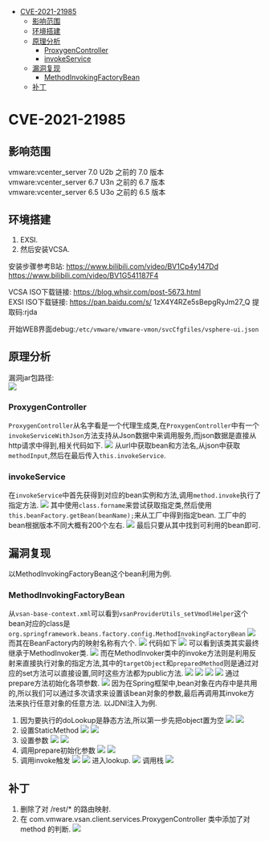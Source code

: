 - [CVE-2021-21985](#cve-2021-21985)
  - [影响范围](#影响范围)
  - [环境搭建](#环境搭建)
  - [原理分析](#原理分析)
    - [ProxygenController](#proxygencontroller)
    - [invokeService](#invokeservice)
  - [漏洞复现](#漏洞复现)
    - [MethodInvokingFactoryBean](#methodinvokingfactorybean)
  - [补丁](#补丁)
# CVE-2021-21985
## 影响范围
vmware:vcenter_server 7.0 U2b 之前的 7.0 版本  
vmware:vcenter_server 6.7 U3n 之前的 6.7 版本  
vmware:vcenter_server 6.5 U3o 之前的 6.5 版本  
## 环境搭建
1. EXSI.
2. 然后安装VCSA.

安装步骤参考B站: 
https://www.bilibili.com/video/BV1Cp4y147Dd  
https://www.bilibili.com/video/BV1G541187F4  

VCSA ISO下载链接: https://blog.whsir.com/post-5673.html  
EXSI ISO下载链接: https://pan.baidu.com/s/  1zX4Y4RZe5sBepgRyJm27_Q  提取码:rjda

开始WEB界面debug:`/etc/vmware/vmware-vmon/svcCfgfiles/vsphere-ui.json`
## 原理分析
漏洞jar包路径:  
![](1.png)
### ProxygenController
`ProxygenController`从名字看是一个代理生成类,在`ProxygenController`中有一个`invokeServiceWithJson`方法支持从Json数据中来调用服务,而json数据是直接从http请求中得到,相关代码如下.
![](2.png)
从url中获取bean和方法名,从json中获取`methodInput`,然后在最后传入`this.invokeService`.
### invokeService
在`invokeService`中首先获得到对应的bean实例和方法,调用`method.invoke`执行了指定方法.
![](4.png)
其中使用`class.forname`来尝试获取指定类,然后使用`this.beanFactory.getBean(beanName);`来从工厂中得到指定bean.
工厂中的bean根据版本不同大概有200个左右.
![](3.png)
最后只要从其中找到可利用的bean即可.
## 漏洞复现
以MethodInvokingFactoryBean这个bean利用为例.
### MethodInvokingFactoryBean
从`vsan-base-context.xml`可以看到`vsanProviderUtils_setVmodlHelper`这个bean对应的class是`org.springframework.beans.factory.config.MethodInvokingFactoryBean`
![](5.png)
而其在BeanFactory内的映射名称有六个.
![](6.png)
代码如下
![](7.png)
可以看到该类其实最终继承于MethodInvoker类.
![](8.png)
而在MethodInvoker类中的invoke方法则是利用反射来直接执行对象的指定方法,其中的`targetObject`和`preparedMethod`则是通过对应的set方法可以直接设置,同时这些方法都为public方法.
![](9.png)
![](10.png)
![](11.png)
![](12.png)
通过prepare方法初始化各项参数.
![](13.png)
因为在Spring框架中,bean对象在内存中是共用的,所以我们可以通过多次请求来设置该bean对象的参数,最后再调用其invoke方法来执行任意对象的任意方法.
以JDNI注入为例.
1. 因为要执行的doLookup是静态方法,所以第一步先把object置为空
![](15.png)
![](14.png)
2. 设置StaticMethod
![](17.png)
![](16.png)
3. 设置参数
![](19.png)
![](18.png)
4. 调用prepare初始化参数
![](23.png)
![](24.png)
5. 调用invoke触发
![](22.png)
![](25.png)
进入lookup.
![](20.png)
调用栈
![](21.png)
## 补丁
1. 删除了对 /rest/* 的路由映射.
2. 在 com.vmware.vsan.client.services.ProxygenController 类中添加了对 method 的判断.
![](26.png)